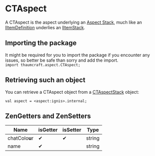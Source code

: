 # CTAspect

A CTAspect is the aspect underlying an [Aspect Stack](/Mods/Modtweaker/Thaumcraft/Aspects/CTAspectStack/), much like an [IItemDefinition](/Vanilla/Items/IItemDefinition/) underlies an [IItemStack](/Vanilla/Items/IItemStack/).

## Importing the package

It might be required for you to import the package if you encounter any issues, so better be safe than sorry and add the import.  
`import thaumcraft.aspect.CTAspect;`

## Retrieving such an object

You can retrieve a CTAspect object from a [CTAspectStack](/Mods/Modtweaker/Thaumcraft/Aspects/CTAspectStack/) object:

    val aspect = <aspect:ignis>.internal;
    

## ZenGetters and ZenSetters

| Name           | isGetter | isSetter | Type   |
| -------------- | -------- | -------- | ------ |
| chatColo**u**r | ✔        | ✔        | string |
| name           | ✔        |          | string |